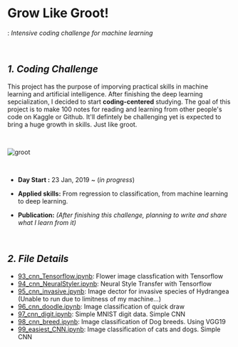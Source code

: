 # Grow Like Groot!
: *Intensive coding challenge for machine learning*

<br>

## ***1. Coding Challenge***
This project has the purpose of imporving practical skills in machine learning and artificial intelligence. After finishing the deep learning sepcialization, I decided to start **coding-centered** studying. The goal of this project is to make 100 notes for reading and learning from other people's code on Kaggle or Github. It'll defintely be challenging yet is expected to bring a huge growth in skills. Just like groot. 

<br>

![groot](https://media.giphy.com/media/F9hQLAVhWnL56/giphy.gif)

<br>

* **Day Start :** 23 Jan, 2019 ~ (*in progress*)

* **Applied skills:** From regression to classification, from machine learning to deep learning.

* **Publication:** *(After finishing this challenge, planning to write and share what I learn from it)*  

<br>

## ***2. File Details***
- [93_cnn_Tensorflow.jpynb](https://www.kaggle.com/jjone36/the-easiest-code-for-classifying-flowers-tf): Flower image classfication with Tensorflow
- [94_cnn_NeuralStyler.ipynb](https://github.com/jjone36/Groot/blob/master/94_cnn_NeuralStyler.ipynb): Neural Style Transfer with Tensorflow 
- [95_cnn_invasive.jpynb](https://github.com/jjone36/Groot/blob/master/95_cnn_Invasive.ipynb): Image dector for invasive species of Hydrangea (Unable to run due to limitness of my machine...) 
- [96_cnn_doodle.ipynb](https://github.com/jjone36/Groot/blob/master/96_cnn_Doodle.ipynb): Image classification of quick draw
- [97_cnn_digit.ipynb](https://github.com/jjone36/Groot/blob/master/97_cnn_digit.ipynb): Simple MNIST digit data. Simple CNN
- [98_cnn_breed.ipynb](https://github.com/jjone36/Groot/blob/master/98_cnn_breed.ipynb): Image classification of Dog breeds. Using VGG19  
- [99_easiest_CNN.ipynb](https://github.com/jjone36/Groot/blob/master/99_easiest_CNN.ipynb): Image classification of cats and dogs. Simple CNN

<br>

